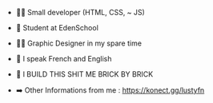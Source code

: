 - 👨‍💻 Small developer (HTML, CSS, ~ JS)
- 📖 Student at EdenSchool
- 🧑‍🎨 Graphic Designer in my spare time
- 🎌 I speak French and English
- 📜 I BUILD THIS SHIT ME BRICK BY BRICK

- ➡️ Other Informations from me : https://konect.gg/lustyfn
